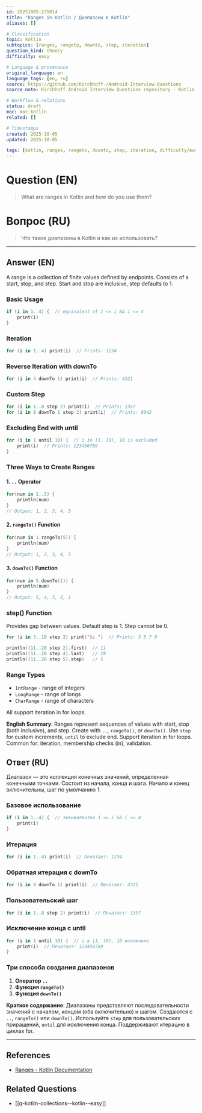 ```yaml
---
id: 20251005-235014
title: "Ranges in Kotlin / Диапазоны в Kotlin"
aliases: []

# Classification
topic: kotlin
subtopics: [ranges, rangeto, downto, step, iteration]
question_kind: theory
difficulty: easy

# Language & provenance
original_language: en
language_tags: [en, ru]
source: https://github.com/Kirchhoff-/Android-Interview-Questions
source_note: Kirchhoff Android Interview Questions repository - Kotlin Batch 2

# Workflow & relations
status: draft
moc: moc-kotlin
related: []

# Timestamps
created: 2025-10-05
updated: 2025-10-05

tags: [kotlin, ranges, rangeto, downto, step, iteration, difficulty/easy]
---
```


# Question (EN)
> What are ranges in Kotlin and how do you use them?

# Вопрос (RU)
> Что такое диапазоны в Kotlin и как их использовать?

---

## Answer (EN)

A range is a collection of finite values defined by endpoints. Consists of a start, stop, and step. Start and stop are inclusive, step defaults to 1.

### Basic Usage

```kotlin
if (i in 1..4) {  // equivalent of 1 <= i && i <= 4
    print(i)
}
```

### Iteration

```kotlin
for (i in 1..4) print(i)  // Prints: 1234
```

### Reverse Iteration with downTo

```kotlin
for (i in 4 downTo 1) print(i)  // Prints: 4321
```

### Custom Step

```kotlin
for (i in 1..8 step 2) print(i)  // Prints: 1357
for (i in 8 downTo 1 step 2) print(i)  // Prints: 8642
```

### Excluding End with until

```kotlin
for (i in 1 until 10) {  // i in [1, 10), 10 is excluded
    print(i)  // Prints: 123456789
}
```

### Three Ways to Create Ranges

#### 1. `..` Operator

```kotlin
for(num in 1..5) {
    println(num)
}
// Output: 1, 2, 3, 4, 5
```

#### 2. `rangeTo()` Function

```kotlin
for(num in 1.rangeTo(5)) {
    println(num)
}
// Output: 1, 2, 3, 4, 5
```

#### 3. `downTo()` Function

```kotlin
for(num in 5.downTo(1)) {
    println(num)
}
// Output: 5, 4, 3, 2, 1
```

### step() Function

Provides gap between values. Default step is 1. Step cannot be 0.

```kotlin
for (i in 3..10 step 2) print("$i ")  // Prints: 3 5 7 9

println((11..20 step 2).first)  // 11
println((11..20 step 4).last)   // 19
println((11..20 step 5).step)   // 5
```

### Range Types

- `IntRange` - range of integers
- `LongRange` - range of longs
- `CharRange` - range of characters

All support iteration in for loops.

**English Summary**: Ranges represent sequences of values with start, stop (both inclusive), and step. Create with `..`, `rangeTo()`, or `downTo()`. Use `step` for custom increments, `until` to exclude end. Support iteration in for loops. Common for: iteration, membership checks (in), validation.

## Ответ (RU)

Диапазон — это коллекция конечных значений, определенная конечными точками. Состоит из начала, конца и шага. Начало и конец включительны, шаг по умолчанию 1.

### Базовое использование

```kotlin
if (i in 1..4) {  // эквивалентно 1 <= i && i <= 4
    print(i)
}
```

### Итерация

```kotlin
for (i in 1..4) print(i)  // Печатает: 1234
```

### Обратная итерация с downTo

```kotlin
for (i in 4 downTo 1) print(i)  // Печатает: 4321
```

### Пользовательский шаг

```kotlin
for (i in 1..8 step 2) print(i)  // Печатает: 1357
```

### Исключение конца с until

```kotlin
for (i in 1 until 10) {  // i в [1, 10), 10 исключено
    print(i)  // Печатает: 123456789
}
```

### Три способа создания диапазонов

1. **Оператор `..`**
2. **Функция `rangeTo()`**
3. **Функция `downTo()`**

**Краткое содержание**: Диапазоны представляют последовательности значений с началом, концом (оба включительно) и шагом. Создаются с `..`, `rangeTo()` или `downTo()`. Используйте `step` для пользовательских приращений, `until` для исключения конца. Поддерживают итерацию в циклах for.

---

## References
- [Ranges - Kotlin Documentation](https://kotlinlang.org/docs/reference/ranges.html)

## Related Questions
- [[q-kotlin-collections--kotlin--easy]]
